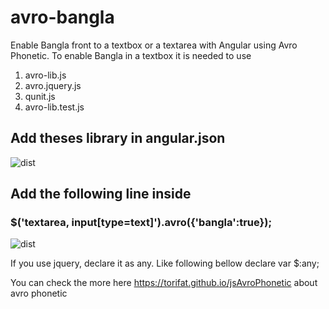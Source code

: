 # avro-bangla
Enable Bangla front to a textbox or a textarea with Angular using Avro Phonetic.  To enable Bangla in a textbox it is needed to use 

1.  avro-lib.js
2.	avro.jquery.js
3.	qunit.js
4.	avro-lib.test.js 

## Add theses library in angular.json
![dist](https://github.com/sourcecode71/images/blob/master/avro-library-add.png)

## Add the following line inside 
### $('textarea, input[type=text]').avro({'bangla':true});

![dist](https://github.com/sourcecode71/images/blob/master/avro-enable.png)

If you use jquery, declare it as any. Like following bellow 
declare  var $:any;

You can check the more here https://torifat.github.io/jsAvroPhonetic about avro phonetic
